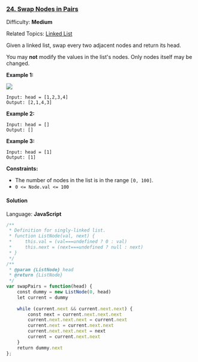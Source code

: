 ### [24\. Swap Nodes in Pairs](https://leetcode.com/problems/swap-nodes-in-pairs/)

Difficulty: **Medium**  

Related Topics: [Linked List](https://leetcode.com/tag/linked-list/)


Given a linked list, swap every two adjacent nodes and return its head.

You may **not** modify the values in the list's nodes. Only nodes itself may be changed.

**Example 1:**

![](https://assets.leetcode.com/uploads/2020/10/03/swap_ex1.jpg)

```
Input: head = [1,2,3,4]
Output: [2,1,4,3]
```

**Example 2:**

```
Input: head = []
Output: []
```

**Example 3:**

```
Input: head = [1]
Output: [1]
```

**Constraints:**

*   The number of nodes in the list is in the range `[0, 100]`.
*   `0 <= Node.val <= 100`


#### Solution

Language: **JavaScript**

```javascript
/**
 * Definition for singly-linked list.
 * function ListNode(val, next) {
 *     this.val = (val===undefined ? 0 : val)
 *     this.next = (next===undefined ? null : next)
 * }
 */
/**
 * @param {ListNode} head
 * @return {ListNode}
 */
var swapPairs = function(head) {
    const dummy = new ListNode(0, head)
    let current = dummy
    
    while (current.next && current.next.next) {
        const next = current.next.next.next
        current.next.next.next = current.next
        current.next = current.next.next
        current.next.next.next = next
        current = current.next.next
    }
    return dummy.next
};
```